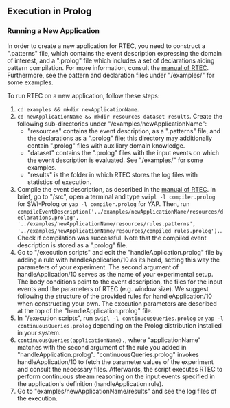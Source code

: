 ## Execution in Prolog

### Running a New Application

In order to create a new application for RTEC, you need to construct a ".patterns" file, which contains the event description expressing the domain of interest, and a ".prolog" file which includes a set of declarations aiding pattern compilation. For more information, consult the [manual of RTEC](https://github.com/aartikis/RTEC/blob/master/RTEC_manual.pdf). Furthermore, see the pattern and declaration files under "/examples/" for some examples. 

To run RTEC on a new application, follow these steps: 

1. ``` cd examples && mkdir newApplicationName ```. 
2. ``` cd newApplicationName && mkdir resources dataset results ```. Create the following sub-directories under "/examples/newApplicationName":
   - "resources" contains the event description, as a ".patterns" file, and the declarations as a ".prolog" file; this directory may additionally contain ".prolog" files with auxiliary domain knowledge. 
   - "dataset" contains the ".prolog" files with the input events on which the event description is evaluated. See "/examples/" for some examples.
   - "results" is the folder in which RTEC stores the log files with statistics of execution.
3. Compile the event description, as described in the [manual of RTEC](https://github.com/aartikis/RTEC/blob/master/RTEC_manual.pdf). In brief, go to "/src", open a terminal and type ``` swipl -l compiler.prolog ``` for SWI-Prolog or ``` yap -l compiler.prolog ``` for YAP. Then, run ``` compileEventDescription('../examples/newApplicationName/resources/declarations.prolog', '../examples/newApplicationName/resources/rules.patterns', '../examples/newApplicationName/resources/compiled_rules.prolog'). ```. Check if compilation was successful. Note that the compiled event description is stored as a ".prolog" file. 
4. Go to "/execution scripts" and edit the "handleApplication.prolog" file by adding a rule with handleApplication/10 as its head, setting this way the parameters of your experiment. The second argument of handleApplication/10 serves as the name of your experimental setup. The body conditions point to the event description, the files for the input events and the parameters of RTEC (e.g. window size). We suggest following the structure of the provided rules for handleApplication/10 when constructing your own. The execution parameters are described at the top of the "handleApplication.prolog" file. 
5. In "/execution scripts", run ``` swipl -l continuousQueries.prolog ```  or ``` yap -l continuousQueries.prolog ``` depending on the Prolog distribution installed in your system.
6. ``` continuousQueries(applicationName). ```, where "applicationName" matches with the second argument of the rule you added in "handleApplication.prolog". "continuousQueries.prolog" invokes handleApplication/10 to fetch the parameter values of the experiment and consult the necessary files. Afterwards, the script executes RTEC to perform continuous stream reasoning on the input events specified in the application's definition (handleApplication rule).
7. Go to "examples/newApplicationName/results" and see the log files of the execution.
